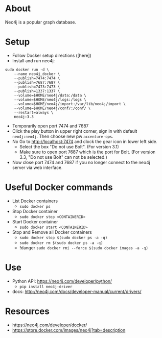 # About

Neo4j is a popular graph database.

# Setup

* Follow Docker setup directions ([here])
* Install and run neo4j:
``` shell
sudo docker run -d \
    --name neo4j_docker \
    --publish=7474:7474 \
    --publish=7687:7687 \
    --publish=7473:7473 \
    --publish=1337:1337 \
    --volume=$HOME/neo4j/data:/data \
    --volume=$HOME/neo4j/logs:/logs \
    --volume=$HOME/neo4j/import:/var/lib/neo4j/import \
    --volume=$HOME/neo4j/conf/:/conf/ \
    --restart=always \
    neo4j:3.3
```
* Temporarily open port 7474 and 7687
* Click the play button in upper right corner, sign in with default `neo4j:neo4j`. Then choose new pw `accenture-ops`.
* No Go to <http://localhost:7474> and clock the gear icon in lower left side. 
  - Select the box "Do not use Bolt". (For version 3.1)
  - Make sure to open port 7687 which is the port for Bolt. (For version 3.3, "Do not use Bolt" can not be selected.)
* Now close port 7474 and 7687 if you no longer connect to the neo4j server via web interface.


# Useful Docker commands

* List Docker containers
  - `sudo docker ps`
* Stop Docker container
  - `sudo docker stop <CONTAINERID>`
* Start Docker container
  - `sudo docker start <CONTAINERID>`
* Stop and Remove all Docker containers
  - `sudo docker stop $(sudo docker ps -a -q)`
  - `sudo docker rm $(sudo docker ps -a -q)`
  - !danger `sudo docker rmi --force $(sudo docker images -a -q)`

# Use

* Python API: https://neo4j.com/developer/python/
  - `pip install neo4j-driver`
* docs: http://neo4j.com/docs/developer-manual/current/drivers/	


# Resources

* https://neo4j.com/developer/docker/
* https://store.docker.com/images/neo4j?tab=description
